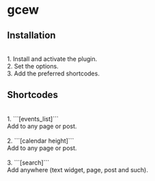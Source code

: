 # gcew

Installation
-
<br>
1. Install and activate the plugin.
<br>
2. Set the options.
<br>
3. Add the preferred shortcodes.
<br>

Shortcodes
-
<br>
1. ```[events_list]```
<br>
    Add to any page or post.
<br>
<br>
2. ```[calendar height<int>]```
<br>
    Add to any page or post.
<br>
<br>
3. ```[search]```
<br>
    Add anywhere (text widget, page, post and such).
